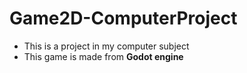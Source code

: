 # Game2D-ComputerProject
* This is a project in my computer subject 
* This game is made from __Godot engine__
